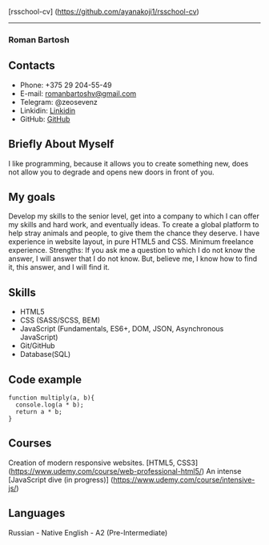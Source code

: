 [rsschool-cv] (https://github.com/ayanakoji1/rsschool-cv)
***
### Roman Bartosh

## Contacts

* Phone: +375 29 204-55-49
* E-mail: romanbartoshv@gmail.com
* Telegram: @zeosevenz
* Linkidin: [Linkidin](https://www.linkedin.com/in/roman-bartosh-9887601a3/)
* GitHub: [GitHub](https://github.com/ayanakoji1)

## Briefly About Myself

I like programming, because it allows you to create something new, does not allow you to degrade and opens new doors in front of you.

## My goals

Develop my skills to the senior level, get into a company to which I can offer my skills and hard work, and eventually ideas.
To create a global platform to help stray animals and people, to give them the chance they deserve. I have experience in website layout, in pure HTML5 and CSS. Minimum freelance experience.
Strengths: If you ask me a question to which I do not know the answer, I will answer that I do not know. But, believe me, I know how to find it, this answer, and I will find it.

## Skills
* HTML5
* CSS (SASS/SCSS, BEM)
* JavaScript (Fundamentals, ES6+, DOM, JSON, Asynchronous JavaScript)
* Git/GitHub
* Database(SQL)

## Code example
```
function multiply(a, b){
  console.log(a * b);
  return a * b;
}
```

## Courses

Creation of modern responsive websites. [HTML5, CSS3] (https://www.udemy.com/course/web-professional-html5/)
An intense [JavaScript dive (in progress)] (https://www.udemy.com/course/intensive-js/)

## Languages

Russian - Native
English - A2 (Pre-Intermediate)